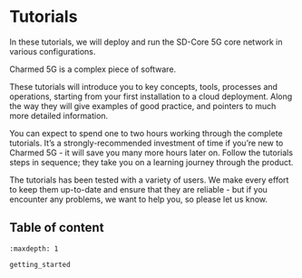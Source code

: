 # Tutorials

In these tutorials, we will deploy and run the SD-Core 5G core network in various configurations.

Charmed 5G is a complex piece of software.

These tutorials will introduce you to key concepts, tools, processes and
operations, starting from your first installation to a cloud deployment.
Along the way they will give examples of good practice, and pointers to much
more detailed information.

You can expect to spend one to two hours working through the complete
tutorials. It’s a strongly-recommended investment of time if you’re new to
Charmed 5G - it will save you many more hours later on. Follow the
tutorials steps in sequence; they take you on a learning journey through the
product.

The tutorials has been tested with a variety of users. We make every effort to
keep them up-to-date and ensure that they are reliable - but if you encounter any
problems, we want to help you, so please let us know.

## Table of content

```{toctree}
:maxdepth: 1

getting_started
```
